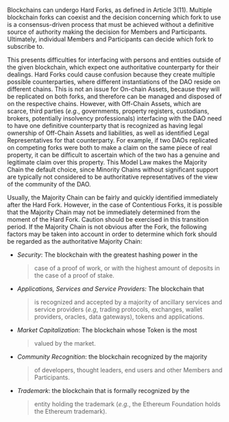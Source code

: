 
Blockchains can undergo Hard Forks, as defined in Article 3(11).
Multiple blockchain forks can coexist and the decision concerning which
fork to use is a consensus-driven process that must be achieved without
a definitive source of authority making the decision for Members and
Participants. Ultimately, individual Members and Participants can decide
which fork to subscribe to.

This presents difficulties for interfacing with persons and entities
outside of the given blockchain, which expect one authoritative
counterparty for their dealings. Hard Forks could cause confusion
because they create multiple possible counterparties, where different
instantiations of the DAO reside on different chains. This is not an
issue for On-chain Assets, because they will be replicated on both
forks, and therefore can be managed and disposed of on the respective
chains. However, with Off-Chain Assets, which are scarce, third parties
(*e.g*., governments, property registers, custodians, brokers,
potentially insolvency professionals) interfacing with the DAO need to
have one definitive counterparty that is recognized as having legal
ownership of Off-Chain Assets and liabilities, as well as identified
Legal Representatives for that counterparty. For example, if two DAOs
replicated on competing forks were both to make a claim on the same
piece of real property, it can be difficult to ascertain which of the
two has a genuine and legitimate claim over this property. This Model
Law makes the Majority Chain the default choice, since Minority Chains
without significant support are typically not considered to be
authoritative representatives of the view of the community of the DAO.

Usually, the Majority Chain can be fairly and quickly identified
immediately after the Hard Fork. However, in the case of Contentious
Forks, it is possible that the Majority Chain may not be immediately
determined from the moment of the Hard Fork. Caution should be exercised
in this transition period. If the Majority Chain is not obvious after
the Fork, the following factors may be taken into account in order to
determine which fork should be regarded as the authoritative Majority
Chain:

-   *Security*: The blockchain with the greatest hashing power in the
    > case of a proof of work, or with the highest amount of deposits in
    > the case of a proof of stake.

-   *Applications, Services and Service Providers:* The blockchain that
    > is recognized and accepted by a majority of ancillary services and
    > service providers (*e.g*, trading protocols, exchanges, wallet
    > providers, oracles, data gateways), tokens and applications.

-   *Market Capitalization*: The blockchain whose Token is the most
    > valued by the market.

-   *Community Recognition*: the blockchain recognized by the majority
    > of developers, thought leaders, end users and other Members and
    > Participants.

-   *Trademark*: the blockchain that is formally recognized by the
    > entity holding the trademark (*e.g.*, the Ethereum Foundation
    > holds the Ethereum trademark).

### 

